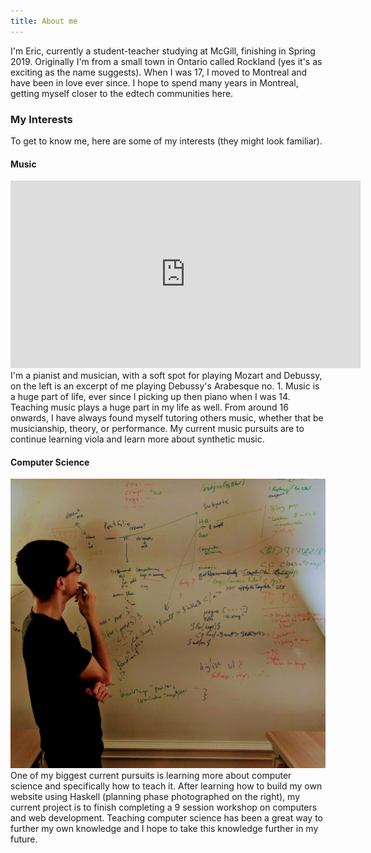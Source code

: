 ```yaml
---
title: About me
---
```

I'm Eric, currently a student-teacher studying at McGill, finishing in Spring 2019. Originally I'm from a small town in Ontario called Rockland (yes it's as
exciting as the name suggests). When I was 17, I moved to Montreal and have
been in love ever since. I hope to spend many years in Montreal, getting myself
closer to the edtech communities here.

<h3> My Interests </h3>
To get to know me, here are some of my interests (they might look familiar).
<h4>Music</h4>
<iframe width="560" height="300" src="https://www.youtube.com/embed/a1qKfVp_4Lc" class="l-float clearfix" frameborder="0" allow="autoplay; encrypted-media" allowfullscreen></iframe>
I'm a pianist and musician, with a soft spot for playing Mozart and Debussy, on the left is an excerpt of me playing Debussy's Arabesque no. 1. Music is a huge part of life, ever since I picking up then piano when I was 14. Teaching music plays a huge part in my life as well. From around 16 onwards, I have always found myself tutoring others music, whether that be musicianship, theory, or performance. My current music pursuits are to continue learning 
viola and learn more about synthetic music.

<h4>Computer Science</h4>
<img src="/img/whiteboard.jpg" alt="This is supposed to be a funny picture"
class="r-float clearfix">
One of my biggest current pursuits is learning more about computer science and
specifically how to teach it. After learning how to build my own website using Haskell (planning phase photographed on the right), my current project is to finish completing a 9 session workshop on computers and web development. Teaching computer science has been a great way to further my own knowledge and I hope to take this knowledge further in my future.
</div>
